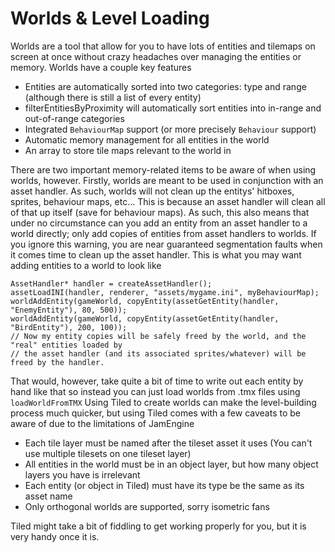 Worlds & Level Loading
======================
Worlds are a tool that allow for you to have lots of entities and tilemaps on
screen at once without crazy headaches over managing the entities or memory.
Worlds have a couple key features

 + Entities are automatically sorted into two categories: type and range (although there is still a list of every entity)
 + filterEntitiesByProximity will automatically sort entities into in-range and out-of-range categories
 + Integrated `BehaviourMap` support (or more precisely `Behaviour` support)
 + Automatic memory management for all entities in the world
 + An array to store tile maps relevant to the world in

There are two important memory-related items to be aware of when using worlds, however.
Firstly, worlds are meant to be used in conjunction with an asset handler. As
such, worlds will not clean up the entitys' hitboxes, sprites, behaviour maps, etc...
This is because an asset handler will clean all of that up itself (save for behaviour maps).
As such, this also means that under no circumstance can you add an entity from an asset handler
to a world directly; only add copies of entities from asset handlers to worlds. 
If you ignore this warning, you are near guaranteed segmentation faults when it comes
time to clean up the asset handler. This is what you may want adding entities to
a world to look like

    AssetHandler* handler = createAssetHandler();
    assetLoadINI(handler, renderer, "assets/mygame.ini", myBehaviourMap);
    worldAddEntity(gameWorld, copyEntity(assetGetEntity(handler, "EnemyEntity"), 80, 500));
    worldAddEntity(gameWorld, copyEntity(assetGetEntity(handler, "BirdEntity"), 200, 100));
    // Now my entity copies will be safely freed by the world, and the "real" entities loaded by
    // the asset handler (and its associated sprites/whatever) will be freed by the handler.

That would, however, take quite a bit of time to write out each entity by hand like that so
instead you can just load worlds from .tmx files using `loadWorldFromTMX` Using Tiled to
create worlds can make the level-building process much quicker, but using Tiled comes
with a few caveats to be aware of due to the limitations of JamEngine

 + Each tile layer must be named after the tileset asset it uses (You can't use multiple tilesets on one tileset layer)
 + All entities in the world must be in an object layer, but how many object layers you have is irrelevant
 + Each entity (or object in Tiled) must have its type be the same as its asset name
 + Only orthogonal worlds are supported, sorry isometric fans

Tiled might take a bit of fiddling to get working properly for you, but it is very
handy once it is.